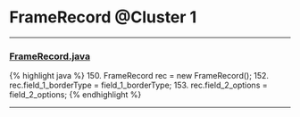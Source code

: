# FrameRecord @Cluster 1

***

### [FrameRecord.java](https://searchcode.com/codesearch/view/15642460/)
{% highlight java %}
150. FrameRecord rec = new FrameRecord();
152. rec.field_1_borderType = field_1_borderType;
153. rec.field_2_options = field_2_options;
{% endhighlight %}

***

